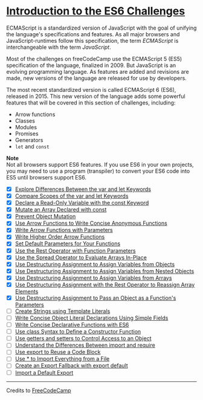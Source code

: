 # [Introduction to the ES6 Challenges](https://learn.freecodecamp.org/javascript-algorithms-and-data-structures/es6)

ECMAScript is a standardized version of JavaScript with the goal of unifying the language's specifications and features. As all major browsers and JavaScript-runtimes follow this specification, the term _ECMAScript_ is interchangeable with the term _JavaScript_.

Most of the challenges on freeCodeCamp use the ECMAScript 5 (ES5) specification of the language, finalized in 2009. But JavaScript is an evolving programming language. As features are added and revisions are made, new versions of the language are released for use by developers.

The most recent standardized version is called ECMAScript 6 (ES6), released in 2015. This new version of the language adds some powerful features that will be covered in this section of challenges, including:

- Arrow functions
- Classes
- Modules
- Promises
- Generators
- `let` and `const`

**Note**  
Not all browsers support ES6 features. If you use ES6 in your own projects, you may need to use a program (transpiler) to convert your ES6 code into ES5 until browsers support ES6.

- [x] [Explore Differences Between the var and let Keywords](01-explore-differences-between-the-var-and-let-keywords.js)
- [x] [Compare Scopes of the var and let Keywords](02-compare-scopes-of-the-var-and-let-keywords.js)
- [x] [Declare a Read-Only Variable with the const Keyword](03-declare-a-read-only-variable-with-the-const-keyword.js)
- [x] [Mutate an Array Declared with const](04-mutate-an-array-declared-with-const.js)
- [x] [Prevent Object Mutation](05-prevent-object-mutation.js)
- [x] [Use Arrow Functions to Write Concise Anonymous Functions](06-use-arrow-functions-to-write-concise-anonymous-functions.js)
- [x] [Write Arrow Functions with Parameters](07-write-arrow-functions-with-parameters.js)
- [x] [Write Higher Order Arrow Functions](08-write-higher-order-arrow-functions.js)
- [x] [Set Default Parameters for Your Functions](09-set-default-parameters-for-your-functions.js)
- [x] [Use the Rest Operator with Function Parameters](10-use-the-rest-operator-with-function-parameters.js)
- [x] [Use the Spread Operator to Evaluate Arrays In-Place](11-use-the-spread-operator-to-evaluate-arrays-in-place.js)
- [x] [Use Destructuring Assignment to Assign Variables from Objects](12-use-destructuring-assignment-to-assign-variables-from-objects.js)
- [x] [Use Destructuring Assignment to Assign Variables from Nested Objects](13-use-destructuring-assignment-to-assign-variables-from-nested-objects.js)
- [x] [Use Destructuring Assignment to Assign Variables from Arrays](14-use-destructuring-assignment-to-assign-variables-from-arrays.js)
- [x] [Use Destructuring Assignment with the Rest Operator to Reassign Array Elements](15-use-destructuring-assignment-with-the-rest-operator-to-reassign-array-elements.js)
- [x] [Use Destructuring Assignment to Pass an Object as a Function's Parameters](16-use-destructuring-assignment-to-pass-an-object-as-a-functions-parameters.js)
- [ ] [Create Strings using Template Literals](17-create-strings-using-template-literals.js)
- [ ] [Write Concise Object Literal Declarations Using Simple Fields](18-write-concise-object-literal-declarations-using-simple-fields.js)
- [ ] [Write Concise Declarative Functions with ES6](19-write-concise-declarative-functions-with-es6.js)
- [ ] [Use class Syntax to Define a Constructor Function](20-use-class-syntax-to-define-a-constructor-function.js)
- [ ] [Use getters and setters to Control Access to an Object](21-use-getters-and-setters-to-control-access-to-an-object.js)
- [ ] [Understand the Differences Between import and require](22-understand-the-differences-between-import-and-require.js)
- [ ] [Use export to Reuse a Code Block](23-use-export-to-reuse-a-code-block.js)
- [ ] [Use * to Import Everything from a File](24-use--to-import-everything-from-a-file.js)
- [ ] [Create an Export Fallback with export default](25-create-an-export-fallback-with-export-default.js)
- [ ] [Import a Default Export](26-import-a-default-export.js)

---

Credits to [FreeCodeCamp](https://www.freecodecamp.org/)